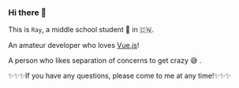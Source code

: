 ### Hi there 👋



This is `Ray`, a middle school student 🐷 in 🇨🇳.

An amateur developer who loves [Vue.js](https://github.com/vuejs/vue)!

A person who likes separation of concerns to get crazy 😅 .

✨✨✨If you have any questions, please come to me at any time!✨✨✨
